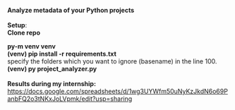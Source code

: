 **Analyze metadata of your Python projects**</br>
</br>
**Setup**:</br>
**Clone repo**</br>

**py-m venv venv**</br>
**(venv) pip install -r requirements.txt**</br>
specify the folders which you want to ignore (basename) in the line 100.</br>
**(venv) py project_analyzer.py**</br>
</br>
**Results during my internship:**</br>
<https://docs.google.com/spreadsheets/d/1wg3UYWfm50uNyKzJkdN6o69PanbFQ2o3tNKxJoLVpmk/edit?usp=sharing>
